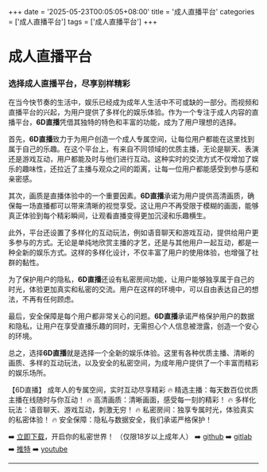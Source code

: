 +++
date = '2025-05-23T00:05:05+08:00'
title = '成人直播平台'
categories = ['成人直播平台']
tags = ['成人直播平台']
+++

# 成人直播平台

### 选择成人直播平台，尽享别样精彩

在当今快节奏的生活中，娱乐已经成为成年人生活中不可或缺的一部分。而视频和直播平台的兴起，为用户提供了多样化的娱乐体验。作为一个专注于成人内容的直播平台，**6D直播**凭借其独特的特色和丰富的功能，成为了用户理想的选择。

首先，**6D直播**致力于为用户创造一个成人专属空间，让每位用户都能在这里找到属于自己的乐趣。在这个平台上，有来自不同领域的优质主播，无论是聊天、表演还是游戏互动，用户都能及时与他们进行互动。这种实时的交流方式不仅增加了娱乐的趣味性，还拉近了主播与观众之间的距离，让每一位用户都能感受到参与感和亲密感。

其次，画质是直播体验中的一个重要因素。**6D直播**承诺为用户提供高清画质，确保每一场直播都可以带来清晰的视觉享受。这让用户不再受限于模糊的画面，能够真正体验到每个精彩瞬间，让观看直播变得更加沉浸和乐趣横生。

此外，平台还设置了多样化的互动玩法，例如语音聊天和游戏互动，提供给用户更多参与的方式。无论是单纯地欣赏主播的才艺，还是与其他用户一起互动，都是一种全新的娱乐方式。这样的多样化设计，不仅丰富了用户的使用体验，也增强了社群的黏性。

为了保护用户的隐私，**6D直播**还设有私密房间功能，让用户能够独享属于自己的时光，体验更加真实和私密的交流。用户在这样的环境中，可以自由表达自己的想法，不再有任何顾虑。

最后，安全保障是每个用户都非常关心的问题。**6D直播**承诺严格保护用户的数据和隐私，让用户在享受直播乐趣的同时，无需担心个人信息被泄露，创造一个安心的环境。

总之，选择**6D直播**就是选择一个全新的娱乐体验。这里有各种优质主播、清晰的画质、多样的互动玩法，以及安全的私密空间，为成年用户提供了一个丰富而精彩的娱乐场所。

【6D直播】
成年人的专属空间，实时互动尽享精彩
🔥 精选主播：每天数百位优质主播在线随时与你互动！
🔥 高清画质：清晰画面，感受每一刻的精彩！
🔥 多样化玩法：语音聊天、游戏互动，刺激无穷！
🔥 私密房间：独享专属时光，体验真实的私密体验！
🔥 安全保障：隐私与数据安全，我们承诺严格保护！

➡️ [立即下载](https://down123.s3.ap-east-1.amazonaws.com/down/down.html?channelCode=blog)，开启你的私密世界！ （仅限18岁以上成年人）
➡️ [github](https://aldult-live.github.io/)
➡️ [gitlab](https://seo-09598d.gitlab.io/)
➡️ [推特](https://x.com/wegame33)
➡️ [youtube](https://www.youtube.com/@6Dlive)

---
